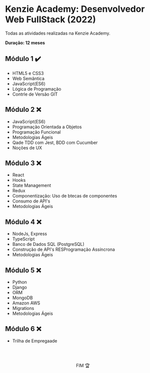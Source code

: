 # Kenzie Academy: Desenvolvedor Web FullStack (2022)

Todas as atividades realizadas na Kenzie Academy.

**Duração: 12 meses**

<h2>Módulo 1 ✔️</h2>

- HTML5 e CSS3
- Web Semântica
- JavaScript(ES6)
- Lógica de Programação
- Contrle de Versão GIT

<h2>Módulo 2 ❌</h2>

- JavaScript(ES6)
- Programação Orientada a Objetos
- Programação Funcional
- Metodologias Ágeis
- Qade TDD com Jest, BDD com Cucumber
- Noções de UX

<h2>Módulo 3 ❌</h2>

- React
- Hooks
- State Management
- Redux
- Componentização: Uso de btecas de componentes
- Consumo de API's
- Metodologias Ágeis

<h2>Módulo 4 ❌</h2>

- NodeJs, Express
- TypeScript
- Banco de Dados SQL (PostgreSQL)
- Construção de API's RESProgramação Assíncrona
- Metodologias Ágeis

<h2>Módulo 5 ❌</h2>

- Python
- Django
- ORM
- MongoDB
- Amazon AWS
- Migrations
- Metodologias Ágeis

<h2>Módulo 6 ❌</h2>

- Trilha de Empregaade

<br><br>

<p align="center">FIM 🏆</p>
